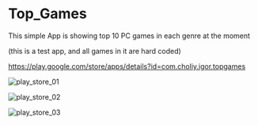 # Top_Games

This simple App is showing top 10 PC games in each genre at the moment

(this is a test app, and all games in it are hard coded)

https://play.google.com/store/apps/details?id=com.choliy.igor.topgames

![play_store_01](https://cloud.githubusercontent.com/assets/18271015/21928165/e31cbd30-d991-11e6-94e7-3401e909dfd9.png)

![play_store_02](https://cloud.githubusercontent.com/assets/18271015/21928174/f1b3c500-d991-11e6-9ccb-b47ec47f8026.png)

![play_store_03](https://cloud.githubusercontent.com/assets/18271015/21928183/fee2f4b2-d991-11e6-86a1-b7b4a601fabb.png)
